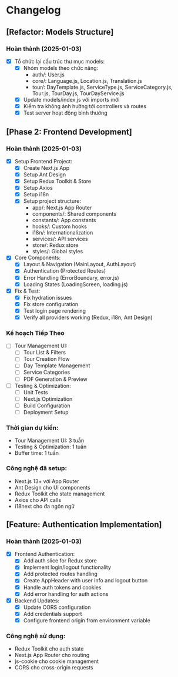 # Changelog

## [Refactor: Models Structure]

### Hoàn thành (2025-01-03)
- [x] Tổ chức lại cấu trúc thư mục models:
  - [x] Nhóm models theo chức năng:
    - auth/: User.js
    - core/: Language.js, Location.js, Translation.js
    - tour/: DayTemplate.js, ServiceType.js, ServiceCategory.js, Tour.js, TourDay.js, TourDayService.js
  - [x] Update models/index.js với imports mới
  - [x] Kiểm tra không ảnh hưởng tới controllers và routes
  - [x] Test server hoạt động bình thường

## [Phase 2: Frontend Development]

### Hoàn thành (2025-01-03)
- [x] Setup Frontend Project:
  - [x] Create Next.js App
  - [x] Setup Ant Design
  - [x] Setup Redux Toolkit & Store
  - [x] Setup Axios
  - [x] Setup i18n
  - [x] Setup project structure:
    - app/: Next.js App Router
    - components/: Shared components
    - constants/: App constants
    - hooks/: Custom hooks
    - i18n/: Internationalization
    - services/: API services
    - store/: Redux store
    - styles/: Global styles

- [x] Core Components:
  - [x] Layout & Navigation (MainLayout, AuthLayout)
  - [x] Authentication (Protected Routes)
  - [x] Error Handling (ErrorBoundary, error.js)
  - [x] Loading States (LoadingScreen, loading.js)

- [x] Fix & Test:
  - [x] Fix hydration issues
  - [x] Fix store configuration
  - [x] Test login page rendering
  - [x] Verify all providers working (Redux, i18n, Ant Design)

### Kế hoạch Tiếp Theo
- [ ] Tour Management UI:
  - [ ] Tour List & Filters
  - [ ] Tour Creation Flow
  - [ ] Day Template Management
  - [ ] Service Categories
  - [ ] PDF Generation & Preview

- [ ] Testing & Optimization:
  - [ ] Unit Tests
  - [ ] Next.js Optimization
  - [ ] Build Configuration
  - [ ] Deployment Setup

### Thời gian dự kiến:
- Tour Management UI: 3 tuần
- Testing & Optimization: 1 tuần
- Buffer time: 1 tuần

### Công nghệ đã setup:
- Next.js 13+ với App Router
- Ant Design cho UI components
- Redux Toolkit cho state management
- Axios cho API calls
- i18next cho đa ngôn ngữ 

## [Feature: Authentication Implementation]

### Hoàn thành (2025-01-03)
- [x] Frontend Authentication:
  - [x] Add auth slice for Redux store
  - [x] Implement login/logout functionality
  - [x] Add protected routes handling
  - [x] Create AppHeader with user info and logout button
  - [x] Handle auth tokens and cookies
  - [x] Add error handling for auth actions

- [x] Backend Updates:
  - [x] Update CORS configuration
  - [x] Add credentials support
  - [x] Configure frontend origin from environment variable

### Công nghệ sử dụng:
- Redux Toolkit cho auth state
- Next.js App Router cho routing
- js-cookie cho cookie management
- CORS cho cross-origin requests 